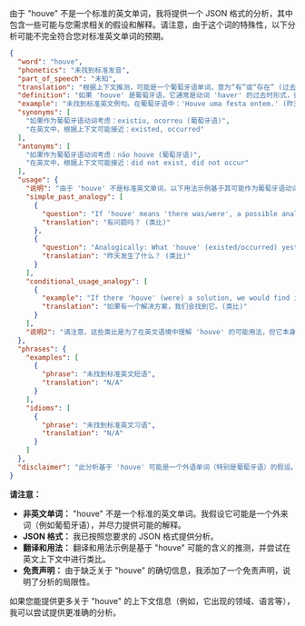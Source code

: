 由于 "houve" 不是一个标准的英文单词，我将提供一个 JSON 格式的分析，其中包含一些可能与您需求相关的假设和解释。请注意，由于这个词的特殊性，以下分析可能不完全符合您对标准英文单词的预期。

```json
{
  "word": "houve",
  "phonetics": "未找到标准发音",
  "part_of_speech": "未知",
  "translation": "根据上下文推测，可能是一个葡萄牙语单词，意为“有”或“存在” (过去时)",
  "definition": "如果 'houve' 是葡萄牙语，它通常是动词 'haver' 的过去时形式，表示存在、发生或已经有。在英文语境中，可能用于特定领域的讨论或引用。",
  "example": "未找到标准英文例句。在葡萄牙语中：'Houve uma festa ontem.' (昨天有一个聚会。)",
  "synonyms": [
    "如果作为葡萄牙语动词考虑：existiu, ocorreu (葡萄牙语)",
    "在英文中，根据上下文可能接近：existed, occurred"
  ],
  "antonyms": [
    "如果作为葡萄牙语动词考虑：não houve (葡萄牙语)",
    "在英文中，根据上下文可能接近：did not exist, did not occur"
  ],
  "usage": {
    "说明": "由于 'houve' 不是标准英文单词，以下用法示例基于其可能作为葡萄牙语动词的理解，并尝试在英文上下文中提供可能的类比。",
    "simple_past_analogy": [
      {
        "question": "If 'houve' means 'there was/were', a possible analogy: Was there a problem?",
        "translation": "有问题吗？ (类比)"
      },
      {
        "question": "Analogically: What 'houve' (existed/occurred) yesterday?",
        "translation": "昨天发生了什么？ (类比)"
      }
    ],
    "conditional_usage_analogy": [
      {
        "example": "If there 'houve' (were) a solution, we would find it. (类比)",
        "translation": "如果有一个解决方案，我们会找到它。(类比)"
      }
    ],
    "说明2": "请注意，这些类比是为了在英文语境中理解 'houve' 的可能用法，但它本身不是一个英文单词。"
  },
  "phrases": {
    "examples": [
      {
        "phrase": "未找到标准英文短语",
        "translation": "N/A"
      }
    ],
    "idioms": [
      {
        "phrase": "未找到标准英文习语",
        "translation": "N/A"
      }
    ]
  },
  "disclaimer": "此分析基于 'houve' 可能是一个外语单词（特别是葡萄牙语）的假设。如果它在特定技术或专业领域有其他含义，请提供更多上下文以便更准确地分析。"
}
```

**请注意：**

*   **非英文单词：** "houve" 不是一个标准的英文单词。我假设它可能是一个外来词（例如葡萄牙语），并尽力提供可能的解释。
*   **JSON 格式：** 我已按照您要求的 JSON 格式提供分析。
*   **翻译和用法：** 翻译和用法示例是基于 "houve" 可能的含义的推测，并尝试在英文上下文中进行类比。
*   **免责声明：**  由于缺乏关于 "houve" 的确切信息，我添加了一个免责声明，说明了分析的局限性。

如果您能提供更多关于 "houve" 的上下文信息（例如，它出现的领域、语言等），我可以尝试提供更准确的分析。
 